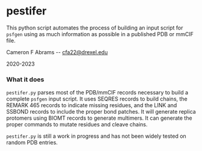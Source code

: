 # pestifer

This python script automates the process of building an input script for `psfgen` using as much information as possible in a published PDB or mmCIF file.  

Cameron F Abrams -- cfa22@drexel.edu

2020-2023


### What it does

`pestifer.py` parses most of the PDB/mmCIF records necessary to build a complete ``psfgen`` input script.  It uses SEQRES records to build chains, the REMARK 465 records to indicate missing residues, and the LINK and SSBOND records to include the proper bond patches.  It will generate replica protomers using BIOMT records to generate multimers.  It can generate the proper commands to mutate residues and cleave chains.

`pestifer.py` is still a work in progress and has not been widely tested on random PDB entries. 